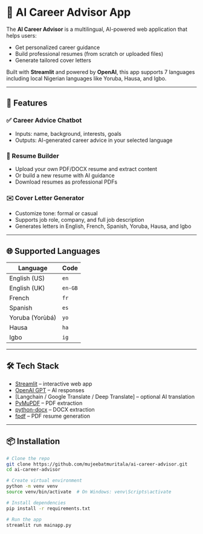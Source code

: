# 🎯 AI Career Advisor App

The **AI Career Advisor** is a multilingual, AI-powered web application that helps users:
- Get personalized career guidance
- Build professional resumes (from scratch or uploaded files)
- Generate tailored cover letters

Built with **Streamlit** and powered by **OpenAI**, this app supports 7 languages including local Nigerian languages like Yoruba, Hausa, and Igbo.

---

## 🚀 Features

### ✅ Career Advice Chatbot
- Inputs: name, background, interests, goals
- Outputs: AI-generated career advice in your selected language

### 📄 Resume Builder
- Upload your own PDF/DOCX resume and extract content
- Or build a new resume with AI guidance
- Download resumes as professional PDFs

### ✉️ Cover Letter Generator
- Customize tone: formal or casual
- Supports job role, company, and full job description
- Generates letters in English, French, Spanish, Yoruba, Hausa, and Igbo

---

## 🌐 Supported Languages

| Language      | Code |
|---------------|------|
| English (US)  | `en` |
| English (UK)  | `en-GB` |
| French        | `fr` |
| Spanish       | `es` |
| Yoruba (Yorùbá)   | `yo` |
| Hausa         | `ha` |
| Igbo          | `ig` |

---

## 🛠️ Tech Stack

- [Streamlit](https://streamlit.io) – interactive web app
- [OpenAI GPT](https://platform.openai.com) – AI responses
- [Langchain / Google Translate / Deep Translate] – optional AI translation
- [PyMuPDF](https://pymupdf.readthedocs.io) – PDF extraction
- [python-docx](https://python-docx.readthedocs.io) – DOCX extraction
- [fpdf](https://pyfpdf.readthedocs.io) – PDF resume generation

---

## 📦 Installation

```bash
# Clone the repo
git clone https://github.com/mujeebatmuritala/ai-career-advisor.git
cd ai-career-advisor

# Create virtual environment
python -m venv venv
source venv/bin/activate  # On Windows: venv\Scripts\activate

# Install dependencies
pip install -r requirements.txt

# Run the app
streamlit run mainapp.py
